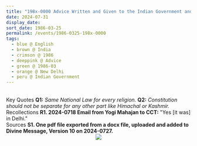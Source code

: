 ```yaml
---
title: "198x-0000 Advice Written and Given to the Indian Government and the Prime Minister Rajiv Gandhi, New Delhi, India"
date: 2024-07-31
display_date: 
sort_date: 1986-03-25
permalink: /events/1986-0325-198x-0000
tags:
  - blue @ English
  - brown @ India
  - crimson @ 1986
  - deeppink @ Advice
  - green @ 1986-03
  - orange @ New Delhi
  - peru @ Indian Government
---
```


<br>

<wave-list>
  <list-title color="DarkSeaGreen" width="55">Key Quotes</list-title>
  <list-item color="BlanchedAlmond" width="280"><b>Q1:</b> <i>Same National Law for every religion.</i></list-item>
  <list-item color="Lavender" width="280"><b>Q2:</b> <i>Constitution should not be separate for any other part like Himachal or Kashmir.</i></list-item>
</wave-list>

<br>

<wave-list>
  <list-title color="DarkSeaGreen" width="65"> Recollections</list-title>
  <list-item color="BlanchedAlmond" width="280"><b>R1. 2024-0718 Email from Yogi Mahajan to CCT:</b> "Yes [it was] in Delhi."</list-item>
</wave-list>

<br>

<wave-list>
  <list-title color="DarkSeaGreen" width="40">Sources</list-title>
  <list-item color="BlanchedAlmond"  width="280"><b>S1. One pdf file exported from a docx file, uploaded and added to Divine Message, Version 10 on 2024-0727.</b></list-item>
</wave-list>

<div style="text-align: center"><img src="https://pub-bcc3cbe9b1e94ba1ac28915f7a3900fa.r2.dev/198x-0000_Advice_Written_and_Given_to_the_Indian_Government_and_the_Prime_Minister_Rajiv_Gandhi_New_Delhi_India_(Yogi_Mahajan_Collection).pdf" /></div>